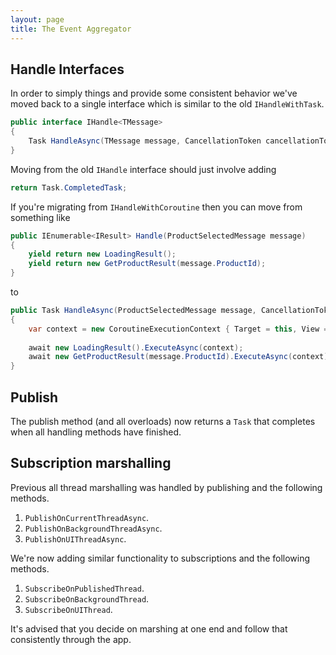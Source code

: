 ```yaml
---
layout: page
title: The Event Aggregator
---
```


## Handle Interfaces
In order to simply things and provide some consistent behavior we've moved back to a single interface which is similar to the old `IHandleWithTask`.

``` csharp
public interface IHandle<TMessage>
{
    Task HandleAsync(TMessage message, CancellationToken cancellationToken);
}
```

Moving from the old `IHandle` interface should just involve adding

``` csharp
return Task.CompletedTask;
```

If you're migrating from `IHandleWithCoroutine` then you can move from something like

``` csharp
public IEnumerable<IResult> Handle(ProductSelectedMessage message)
{
    yield return new LoadingResult();
    yield return new GetProductResult(message.ProductId);
}
```

to

``` csharp
public Task HandleAsync(ProductSelectedMessage message, CancellationToken cancellationToken);
{
    var context = new CoroutineExecutionContext { Target = this, View = GetView() };
    
    await new LoadingResult().ExecuteAsync(context);
    await new GetProductResult(message.ProductId).ExecuteAsync(context);
}
```

## Publish
The publish method (and all overloads) now returns a `Task` that completes when all handling methods have finished.

## Subscription marshalling
Previous all thread marshalling was handled by publishing and the following methods.

1. `PublishOnCurrentThreadAsync`.
2. `PublishOnBackgroundThreadAsync`.
3. `PublishOnUIThreadAsync`.

We're now adding similar functionality to subscriptions and the following methods.

1. `SubscribeOnPublishedThread`.
2. `SubscribeOnBackgroundThread`.
2. `SubscribeOnUIThread`.

It's advised that you decide on marshing at one end and follow that consistently through the app.